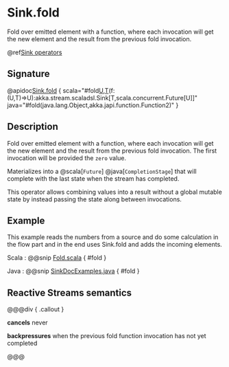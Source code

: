 # Sink.fold

Fold over emitted element with a function, where each invocation will get the new element and the result from the previous fold invocation.

@ref[Sink operators](../index.md#sink-operators)

## Signature

@apidoc[Sink.fold](Sink$) { scala="#fold[U,T](zero:U)(f:(U,T)=&gt;U):akka.stream.scaladsl.Sink[T,scala.concurrent.Future[U]]" java="#fold(java.lang.Object,akka.japi.function.Function2)" }

## Description

Fold over emitted element with a function, where each invocation will get the new element and the result from the
previous fold invocation. The first invocation will be provided the `zero` value.

Materializes into a @scala[`Future`] @java[`CompletionStage`] that will complete with the last state when the stream has completed.

This operator allows combining values into a result without a global mutable state by instead passing the state along
between invocations.

## Example

This example reads the numbers from a source and do some calculation in the flow part and in the end uses Sink.fold and adds the incoming elements.

Scala
:   @@snip [Fold.scala](/gemini-docs/src/test/scala/docs/stream/operators/sink/Fold.scala) { #fold }

Java
:   @@snip [SinkDocExamples.java](/gemini-docs/src/test/java/jdocs/stream/operators/SinkDocExamples.java) { #fold }

## Reactive Streams semantics

@@@div { .callout }

**cancels** never

**backpressures** when the previous fold function invocation has not yet completed

@@@

